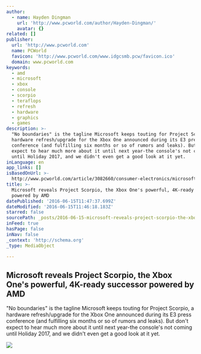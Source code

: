 ```yaml
---
author:
  - name: Hayden Dingman
    url: 'http://www.pcworld.com/author/Hayden-Dingman/'
    avatar: {}
related: []
publisher:
  url: 'http://www.pcworld.com'
  name: PCWorld
  favicon: 'http://www.pcworld.com/www.idgcsmb.pcw/favicon.ico'
  domain: www.pcworld.com
keywords:
  - amd
  - microsoft
  - xbox
  - console
  - scorpio
  - teraflops
  - refresh
  - hardware
  - graphics
  - games
description: >-
  "No boundaries" is the tagline Microsoft keeps touting for Project Scorpio, a
  hardware refresh/upgrade for the Xbox One announced during its E3 press
  conference (and fulfilling six months or so of rumors and leaks). But don't
  expect to hear much more about it until next year-the console's not coming
  until Holiday 2017, and we didn't even get a good look at it yet.
inLanguage: en
app_links: []
isBasedOnUrl: >-
  http://www.pcworld.com/article/3082660/consumer-electronics/microsoft-reveals-project-scorpio-the-xbox-ones-powerful-4k-ready-successor.html
title: >-
  Microsoft reveals Project Scorpio, the Xbox One's powerful, 4K-ready successor
  powered by AMD
datePublished: '2016-06-15T11:47:37.699Z'
dateModified: '2016-06-15T11:46:18.183Z'
starred: false
sourcePath: _posts/2016-06-15-microsoft-reveals-project-scorpio-the-xbox-ones-powerful.md
inFeed: true
hasPage: false
inNav: false
_context: 'http://schema.org'
_type: MediaObject

---
```

<article style=""><h1>Microsoft reveals Project Scorpio, the Xbox One's powerful, 4K-ready successor powered by AMD</h1><p>"No boundaries" is the tagline Microsoft keeps touting for Project Scorpio, a hardware refresh/upgrade for the Xbox One announced during its E3 press conference (and fulfilling six months or so of rumors and leaks). But don't expect to hear much more about it until next year-the console's not coming until Holiday 2017, and we didn't even get a good look at it yet.</p><img src="http://images.techhive.com/images/article/2016/06/xbox-scorpio-100665974-large.png" /></article>